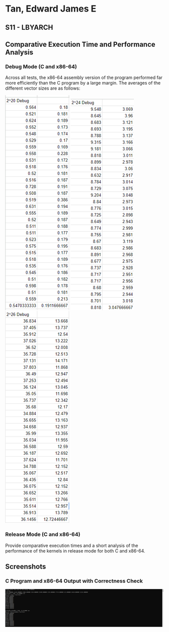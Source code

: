 # Tan, Edward James E
## S11 - LBYARCH

## Comparative Execution Time and Performance Analysis

### Debug Mode (C and x86-64)

Across all tests, the x86-64 assembly version of the program performed far more efficiently than the C program by a large margin. The averages of the different vector sizes 
are as follows:

![here](2_20_average.png) ![here](2_24_average.png) ![here](2_26_average_DEBUG.png)


### Release Mode (C and x86-64)

Provide comparative execution times and a short analysis of the performance of the kernels in release mode for both C and x86-64.

## Screenshots

### C Program and x86-64 Output with Correctness Check

![Program Output](PROGRAM_OUTPUT_DEBUG.png)


